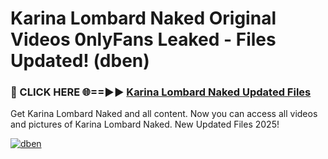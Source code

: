 # Karina Lombard Naked Original Videos 0nlyFans Leaked - Files Updated! (dben)

<h3>🔴 CLICK HERE 🌐==►► <a href="https://tinyurl.com/up5wt9bj" rel="nofollow">Karina Lombard Naked Updated Files</a></h3>

Get Karina Lombard Naked and all content. Now you can access all videos and pictures of Karina Lombard Naked. New Updated Files 2025!

[![dben](https://i.imgur.com/ABiUzMV.gif)](https://tinyurl.com/up5wt9bj)
